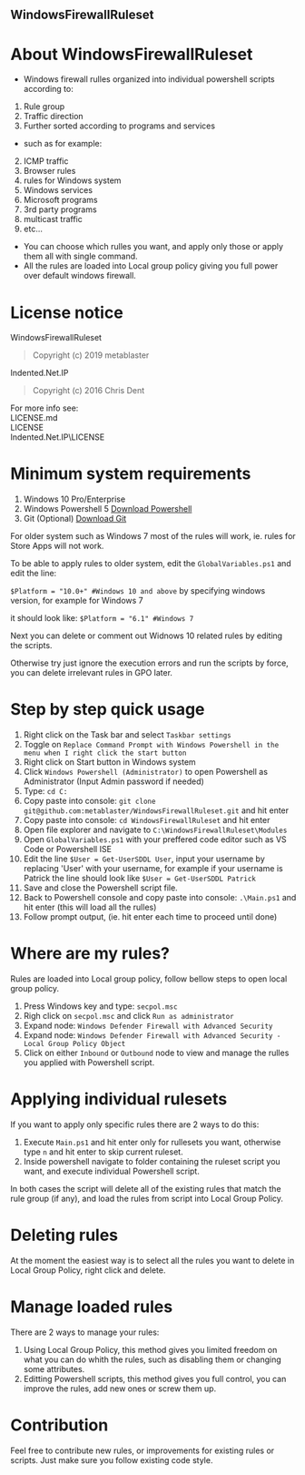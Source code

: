 ## WindowsFirewallRuleset

# About WindowsFirewallRuleset
- Windows firewall rulles organized into individual powershell scripts according to:
1. Rule group
2. Traffic direction
3. Further sorted according to programs and services

- such as for example:
2. ICMP traffic
3. Browser rules
4. rules for Windows system
5. Windows services
6. Microsoft programs
7. 3rd party programs
8. multicast traffic
9. etc... 

- You can choose which rulles you want, and apply only those or apply them all with single command.
- All the rules are loaded into Local group policy giving you full power over default windows firewall.

# License notice
WindowsFirewallRuleset
> Copyright (c) 2019 metablaster

Indented.Net.IP
> Copyright (c) 2016 Chris Dent

For more info see:\
LICENSE.md\
LICENSE\
Indented.Net.IP\LICENSE

# Minimum system requirements
1. Windows 10 Pro/Enterprise
2. Windows Powershell 5 [Download Powershell](https://github.com/PowerShell/PowerShell)
3. Git (Optional) [Download Git](https://git-scm.com/downloads)

For older system such as Windows 7 most of the rules will work, ie. rules for Store Apps will not work.

To be able to apply rules to older system, edit the `GlobalVariables.ps1` and edit the line:

```$Platform = "10.0+" #Windows 10 and above``` by specifying windows version, for example for Windows 7

it should look like:
```$Platform = "6.1" #Windows 7```

Next you can delete or comment out Widnows 10 related rules by editing the scripts.

Otherwise try just ignore the execution errors and run the scripts by force, you can delete irrelevant rules in GPO later.

# Step by step quick usage
1. Right click on the Task bar and select `Taskbar settings`
2. Toggle on `Replace Command Prompt with Windows Powershell in the menu when I right click the start button`
3. Right click on Start button in Windows system
4. Click `Windows Powershell (Administrator)` to open Powershell as Administrator (Input Admin password if needed)
5. Type: ```cd C:```
6. Copy paste into console: ```git clone git@github.com:metablaster/WindowsFirewallRuleset.git``` and hit enter
7. Copy paste into console: ```cd WindowsFirewallRuleset``` and hit enter
8. Open file explorer and navigate to `C:\WindowsFirewallRuleset\Modules`
9. Open `GlobalVariables.ps1` with your preffered code editor such as VS Code or Powershell ISE
10. Edit the line `$User = Get-UserSDDL User`, input your username by replacing 'User' with your username,
for example if your username is Patrick the line should look like `$User = Get-UserSDDL Patrick`
11. Save and close the Powershell script file.
12. Back to Powershell console and copy paste into console: ```.\Main.ps1``` and hit enter (this will load all the rulles)
13. Follow prompt output, (ie. hit enter each time to proceed until done)

# Where are my rules?
Rules are loaded into Local group policy, follow bellow steps to open local group policy.
1. Press Windows key and type: `secpol.msc`
2. Righ click on `secpol.msc` and click `Run as administrator`
2. Expand node: `Windows Defender Firewall with Advanced Security`
3. Expand node: `Windows Defender Firewall with Advanced Security - Local Group Policy Object`
4. Click on either `Inbound` or `Outbound` node to view and manage the rulles you applied with Powershell script.

# Applying individual rulesets
If you want to apply only specific rules there are 2 ways to do this:
1. Execute `Main.ps1` and hit enter only for rullesets you want, otherwise type `n` and hit enter to skip current ruleset.
2. Inside powershell navigate to folder containing the ruleset script you want, and execute individual Powershell script.

In both cases the script will delete all of the existing rules that match the rule group (if any), and load the rules from script
into Local Group Policy.

# Deleting rules
At the moment the easiest way is to select all the rules you want to delete in Local Group Policy, right click and delete.

# Manage loaded rules
There are 2 ways to manage your rules:
1. Using Local Group Policy, this method gives you limited freedom on what you can do whith the rules, such as disabling them or changing some attributes.
2. Editting Powershell scripts, this method gives you full control, you can improve the rules, add new ones or screw them up.

# Contribution
Feel free to contribute new rules, or improvements for existing rules or scripts.
Just make sure you follow existing code style.
